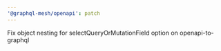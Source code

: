 ```yaml
---
'@graphql-mesh/openapi': patch
---
```


Fix object nesting for selectQueryOrMutationField option on openapi-to-graphql
